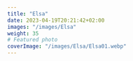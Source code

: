 ```yaml
---
title: "Elsa"
date: 2023-04-19T20:21:42+02:00
images: "/images/Elsa"
weight: 35
# Featured photo
coverImage: "/images/Elsa/Elsa01.webp"
---
```

